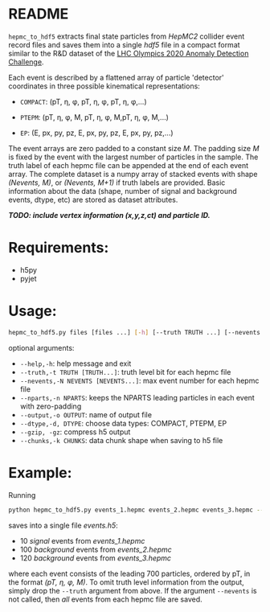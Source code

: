 # README
```hepmc_to_hdf5``` extracts final state particles from *HepMC2*  collider event record files and saves them into a single *hdf5* file in a compact format similar to the R&D dataset of the [LHC Olympics 2020 Anomaly Detection Challenge](https://lhco2020.github.io/homepage/). 

Each event is described by a flattened array of particle 'detector' coordinates in three possible kinematical representations:  

 - ```COMPACT```:  (pT, η, φ, pT, η, φ, pT, η, φ,...) 
  
 - ```PTEPM```: (pT, η, φ, M, pT, η, φ, M,pT, η, φ, M,...)
  
 - ```EP```:    (E, px, py, pz, E, px, py, pz, E, px, py, pz,...)
 
The event arrays are zero padded to a constant size *M*. The padding size *M* is fixed by the event with the largest number of particles in the sample. The truth label of each hepmc file can be appended at the end of each event array. The complete dataset is a numpy array of stacked events with shape *(Nevents, M)*, or *(Nevents, M+1)* if truth labels are  provided. Basic information about the data (shape, number of signal and background events, dtype, etc) are stored as dataset attributes. 

***TODO: include vertex information (x,y,z,ct) and particle ID.*** 

# Requirements: 
- h5py
- pyjet

# Usage:
```bash
hepmc_to_hdf5.py files [files ...] [-h] [--truth TRUTH ...] [--nevents NEVENTS ...] [--nparts NPARTS] [--output OUTPUT] [--dtype DTYPE] [--gzip] [--chunks CHUNKS]       
```

optional arguments:

 - ```--help,-h```: help message and exit
 - ```--truth,-t TRUTH [TRUTH...]```: truth level bit for each hepmc file
 - ```--nevents,-N NEVENTS [NEVENTS...]```: max event number for each hepmc file
 - ```--nparts,-n NPARTS```: keeps the NPARTS leading particles in each event with zero-padding
 - ```--output,-o OUTPUT```: name of output file
 - ```--dtype,-d, DTYPE```: choose data types: COMPACT, PTEPM, EP 
 - ```--gzip, -gz```: compress h5 output
 - ```--chunks,-k CHUNKS```: data chunk shape when saving to h5 file

# Example:

Running
```bash
python hepmc_to_hdf5.py events_1.hepmc events_2.hepmc events_3.hepmc --truth 1 0 0 --nevents 10 100 120 --nparts 700 --output events.h5 --dtype PTEPM
```
saves into a single file *events.h5*: 
-  10 *signal* events from *events_1.hepmc*
- 100 *background* events from *events_2.hepmc*
- 120 *background* events from *events_3.hepmc*

where each event consists of the leading 700 particles, ordered by pT, in the format *(pT, η, φ, M)*. To omit truth level information from the output, simply drop the ```--truth``` argument from above. If the argument ```--nevents``` is not called, then *all* events from each hepmc file are saved.  
